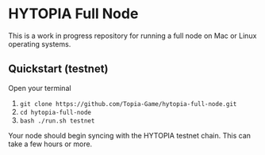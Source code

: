 # HYTOPIA Full Node

This is a work in progress repository for running a full node on Mac or Linux operating systems.

## Quickstart (testnet)

Open your terminal

1. `git clone https://github.com/Topia-Game/hytopia-full-node.git`
1. `cd hytopia-full-node`
1. `bash ./run.sh testnet`

Your node should begin syncing with the HYTOPIA testnet chain. This can take a few hours or more.
